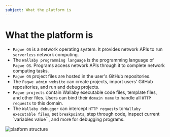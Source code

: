 ```yaml
---
subject: What the platform is
---
```

# What the platform is

- `Pagwe OS` is a network operating system. It provides network APIs to run `serverless` network computing.
- The `Wallaby programming language` is the programming language of `Pagwe OS`. Programs access network APIs through it to complete network computing tasks.
- `Pagwe OS` project files are hosted in the user's GitHub repositories.
- The `Pagwe admin website` can create projects, import users' GitHub repositories, and run and debug projects.
- `Pagwe projects` contain Wallaby executable code files, template files, and other files. Users can bind their `domain name` to handle all `HTTP requests` to this domain.
- The `Wallaby debugger` can intercept `HTTP requests` to `Wallaby executable files`, set `breakpoints`, step through code, inspect current `variables value``, and more for debugging programs.

![platform structure](/public/images/wby_platform.png)
